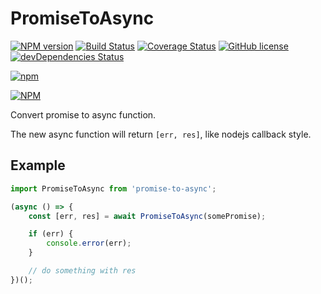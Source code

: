 # PromiseToAsync

[![NPM version](https://img.shields.io/npm/v/promise-to-async.svg?style=flat-square)](https://www.npmjs.com/package/promise-to-async)
[![Build Status](https://travis-ci.org/JiangJie/PromiseToAsync.svg?branch=master)](https://travis-ci.org/JiangJie/PromiseToAsync)
[![Coverage Status](https://coveralls.io/repos/github/JiangJie/PromiseToAsync/badge.svg?branch=master)](https://coveralls.io/github/JiangJie/PromiseToAsync?branch=master)
[![GitHub license](https://img.shields.io/github/license/JiangJie/PromiseToAsync.svg)](https://github.com/JiangJie/PromiseToAsync/blob/master/LICENSE)
[![devDependencies Status](https://david-dm.org/JiangJie/PromiseToAsync/dev-status.svg)](https://david-dm.org/JiangJie/PromiseToAsync?type=dev)

[![npm](https://img.shields.io/npm/dt/promise-to-async.svg)](https://www.npmjs.com/package/promise-to-async)

[![NPM](https://nodei.co/npm/promise-to-async.png?downloads=true)](https://nodei.co/npm/promise-to-async/)

Convert promise to async function.

The new async function will return `[err, res]`, like nodejs callback style.

## Example

```javascript
import PromiseToAsync from 'promise-to-async';

(async () => {
    const [err, res] = await PromiseToAsync(somePromise);

    if (err) {
        console.error(err);
    }

    // do something with res
})();
```